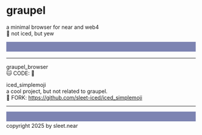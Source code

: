 # graupel
a minimal browser for near and web4
<br/>
🧊 not iced, but yew

![](../src/sleet_banner_100px_7d84b2.svg)

---

graupel_browser
<br/>
🐱 CODE: 🚧



iced_simplemoji
<br/>
a cool project, but not related to graupel.
<br/>
🍴 FORK: https://github.com/sleet-iced/iced_simplemoji



---
![](../src/sleet_banner_100px_7d84b2.svg)
copyright 2025 by sleet.near